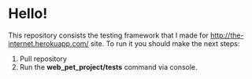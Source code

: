 # Hello!

This repository consists the testing framework that I made for http://the-internet.herokuapp.com/ site.
To run it you should make the next steps:
  1. Pull repository 
  2. Run the **web_pet_project/tests** command via console.
